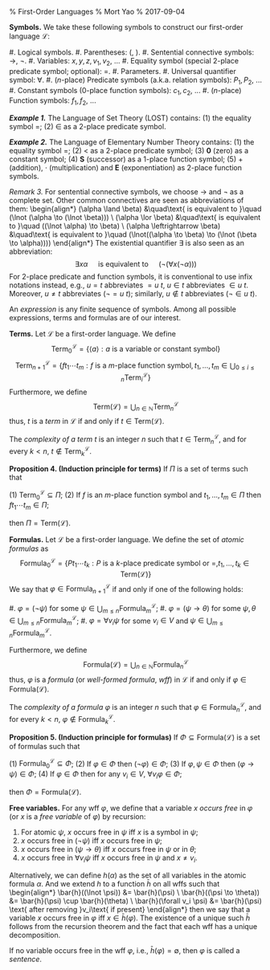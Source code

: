 % First-Order Languages
% Mort Yao
% 2017-09-04

**Symbols.** We take these following symbols to construct our first-order language $\mathcal{L}$:

#. Logical symbols.
    #. Parentheses: $($, $)$.
    #. Sentential connective symbols: $\to$, $\lnot$.
    #. Variables: $x, y, z, v_1, v_2,$ ...
    #. Equality symbol (special 2-place predicate symbol; optional): $=$.
#. Parameters.
    #. Universal quantifier symbol: $\forall$.
    #. ($n$-place) Predicate symbols (a.k.a. relation symbols): $P_1, P_2,$ ...
    #. Constant symbols (0-place function symbols): $c_1, c_2,$ ...
    #. ($n$-place) Function symbols: $f_1, f_2,$ ...

***Example 1.*** The Language of Set Theory (LOST) contains:
(1) the equality symbol $=$;
(2) $\in$ as a 2-place predicate symbol.

***Example 2.*** The Language of Elementary Number Theory contains:
(1) the equality symbol $=$;
(2) $<$ as a 2-place predicate symbol;
(3) $\mathbf{0}$ (zero) as a constant symbol;
(4) $\mathbf{S}$ (successor) as a 1-place function symbol;
(5) $+$ (addition), $\cdot$ (multiplication) and $\mathbf{E}$ (exponentiation) as 2-place function symbols.

*Remark 3.* For sentential connective symbols, we choose $\to$ and $\lnot$ as a complete set. Other common connectives are seen as abbreviations of them:
\begin{align*}
(\alpha \land \beta) &\quad\text{ is equivalent to }\quad
(\lnot (\alpha \to (\lnot \beta))) \\
(\alpha \lor \beta) &\quad\text{ is equivalent to }\quad
((\lnot \alpha) \to \beta) \\
(\alpha \leftrightarrow \beta) &\quad\text{ is equivalent to }\quad
(\lnot((\alpha \to \beta) \to (\lnot (\beta \to \alpha))))
\end{align*}
The existential quantifier $\exists$ is also seen as an abbreviation:
$$\exists x \alpha \quad\text{ is equivalent to }\quad
(\lnot (\forall x (\lnot \alpha)))$$
For 2-place predicate and function symbols, it is conventional to use infix notations instead, e.g., $u = t$ abbreviates $= u\ t$, $u \in t$ abbreviates $\in u\ t$. Moreover, $u \neq t$ abbreviates $(\lnot = u\ t)$; similarly, $u \notin t$ abbreviates $(\lnot \in u\ t)$.

An *expression* is any finite sequence of symbols. Among all possible expressions, terms and formulas are of our interest.

**Terms.** Let $\mathcal{L}$ be a first-order language. We define
$$\text{Term}^\mathcal{L}_0 = \{ \langle a \rangle : a \text{ is a variable or constant symbol} \}$$
$$\text{Term}^\mathcal{L}_{n+1} = \{ f t_1 \cdots t_m :
f \text{ is a }m\text{-place function symbol},
t_1,\dots,t_m \in \bigcup_{0 \leq i \leq n}\text{Term}^\mathcal{L}_i \}$$
Furthermore, we define
$$\text{Term}(\mathcal{L}) = \bigcup_{n \in \mathbb{N}} \text{Term}^\mathcal{L}_n$$
thus, $t$ is a *term* in $\mathcal{L}$ if and only if $t \in \text{Term}(\mathcal{L})$.

The *complexity of a term* $t$ is an integer $n$ such that $t \in \text{Term}^\mathcal{L}_n$, and for every $k < n$, $t \notin \text{Term}^\mathcal{L}_k$.

**Proposition 4. (Induction principle for terms)** If $\Pi$ is a set of terms such that

(1) $\text{Term}^\mathcal{L}_0 \subseteq \Pi$;
(2) If $f$ is an $m$-place function symbol and $t_1,\dots,t_m \in \Pi$ then $f t_1 \cdots t_m \in \Pi$;

then $\Pi = \text{Term}(\mathcal{L})$.

**Formulas.** Let $\mathcal{L}$ be a first-order language. We define the set of *atomic formulas* as
$$\text{Formula}^\mathcal{L}_0 = \{ P t_1 \cdots t_k : P \text{ is a }k\text{-place predicate symbol or }=, t_1,\dots,t_k \in \text{Term}(\mathcal{L}) \}$$
We say that $\varphi \in \text{Formula}^\mathcal{L}_{n+1}$ if and only if one of the following holds:

#. $\varphi = (\lnot \psi)$ for some $\psi \in \bigcup_{m \leq n} \text{Formula}^\mathcal{L}_m$;
#. $\varphi = (\psi \to \theta)$ for some $\psi, \theta \in \bigcup_{m \leq n} \text{Formula}^\mathcal{L}_m$;
#. $\varphi = \forall v_i \psi$ for some $v_i \in V$ and $\psi \in \bigcup_{m \leq n} \text{Formula}^\mathcal{L}_m$.

Furthermore, we define
$$\text{Formula}(\mathcal{L}) = \bigcup_{n \in \mathbb{N}} \text{Formula}^\mathcal{L}_n$$
thus, $\varphi$ is a *formula* (or *well-formed formula*, *wff*) in $\mathcal{L}$ if and only if $\varphi \in \text{Formula}(\mathcal{L})$.

The *complexity of a formula* $\varphi$ is an integer $n$ such that $\varphi \in \text{Formula}^\mathcal{L}_n$, and for every $k < n$, $\varphi \notin \text{Formula}^\mathcal{L}_k$.

**Proposition 5. (Induction principle for formulas)** If $\Phi \subseteq \text{Formula}(\mathcal{L})$ is a set of formulas such that

(1) $\text{Formula}^\mathcal{L}_0 \subseteq \Phi$;
(2) If $\varphi \in \Phi$ then $(\lnot \varphi) \in \Phi$;
(3) If $\varphi, \psi \in \Phi$ then $(\varphi \to \psi) \in \Phi$;
(4) If $\varphi \in \Phi$ then for any $v_i \in V$, $\forall v_i \varphi \in \Phi$;

then $\Phi = \text{Formula}(\mathcal{L})$.

**Free variables.** For any wff $\varphi$, we define that a variable $x$ *occurs free* in $\varphi$ (or $x$ is a *free variable* of $\varphi$) by recursion:

1. For atomic $\psi$, $x$ occurs free in $\psi$ iff $x$ is a symbol in $\psi$;
2. $x$ occurs free in $(\lnot \psi)$ iff $x$ occurs free in $\psi$;
3. $x$ occurs free in $(\psi \to \theta)$ iff $x$ occurs free in $\psi$ or in $\theta$;
4. $x$ occurs free in $\forall v_i \psi$ iff $x$ occurs free in $\psi$ and $x \neq v_i$.

Alternatively, we can define $h(\alpha)$ as the set of all variables in the atomic formula $\alpha$. And we extend $h$ to a function $\bar{h}$ on all wffs such that
\begin{align*}
\bar{h}((\lnot \psi)) &= \bar{h}(\psi) \\
\bar{h}((\psi \to \theta)) &= \bar{h}(\psi) \cup \bar{h}(\theta) \\
\bar{h}(\forall v_i \psi) &= \bar{h}(\psi) \text{ after removing }v_i\text{ if present}
\end{align*}
then we say that a variable $x$ occurs free in $\varphi$ iff $x \in \bar{h}(\varphi)$. The existence of a unique such $\bar{h}$ follows from the recursion theorem and the fact that each wff has a unique decomposition.

If no variable occurs free in the wff $\varphi$, i.e., $\bar{h}(\varphi) = \emptyset$, then $\varphi$ is called a *sentence*.
